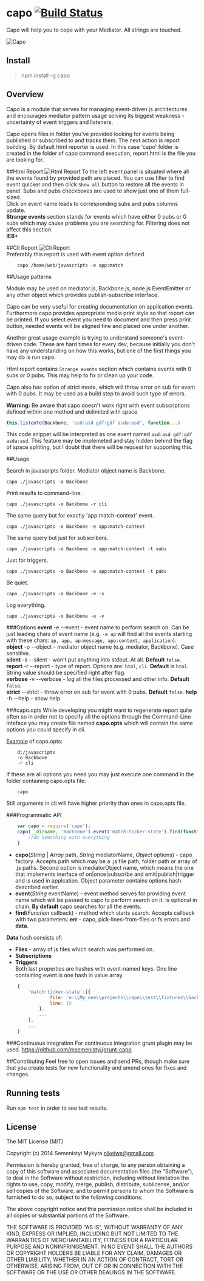 capo [![Build Status](https://travis-ci.org/msemenistyi/capo.png?branch=master)](https://travis-ci.org/msemenistyi/capo)
====

Capo will help you to cope with your Mediator. All strings are touched.

![Capo](images/capo-logo.png)

## Install
> npm install -g capo

## Overview
Capo is a module that serves for managing event-driven js architectures and 
encourages mediator pattern usage solving its biggest weakness - uncertainty
of event triggers and listeners.   

Capo opens files in folder you've provided looking for events being
published or subscribed to and tracks them. The next action is report building.
By default html reporter is used. In this case 'capo' folder is created in the 
folder of capo command execution, report.html is the file you are looking for.

##Html Report
![Html Report](images/capo-html-report.png)
To the left event panel is situated where all the events found by provided 
path are placed. You can use filter to find event quicker and then click `Show all`
button to restore all the events in panel. Subs and pubs checkboxes are used to 
show just one of them full-sized.  
Click on event name leads to corresponding subs and pubs columns update.  
**Strange events** section stands for events which have either 0 pubs or 0 subs 
which may cause problems you are searching for. Filtering does not affect this section.    
**IE8+**

##Cli Report
![Cli Report](images/capo-cli-report.png)  
Preferably this report is used with event option defined.  
```shell
	capo /home/web/javascripts -e app:match
```


##Usage patterns

Module may be used on mediator.js, Backbone.js, node.js EventEmitter or any other
object which provides publish-subscribe interface. 

Capo can be very useful for creating documentation on appilcation events. 
Furthermore capo provides appropriate media print style so that report can be printed.
If you select event you need to document and then press print button, needed 
events will be aligned fine and placed one under another.

Another great usage example is trying to understand someone's event-driven code. These
are hard times for every dev, because initially you don't have any understanding
on how this works, but one of the first things you may do is run capo.

Html report contains `Strange events` section which contains events with 0 subs or
0 pubs. This may help to fix or clean up your code.

Capo also has option of strict mode, which will throw error on sub for event 
with 0 pubs. It may be used as a build step to avoid such type of errors.

**Warning:** Be aware that capo doesn't work right with event subscriptions
defined within one method and delimited with space
```js
this.listenTo(Backbone, 'asd:asd gdf:gdf asda:asd', function...)
```
This code snippet will be interpreted as one event named 
`asd:asd gdf:gdf asda:asd`. This feature may be implemeted and stay hidden behind 
the flag of space splitting, but I doubt that there will be request for 
supporting this.


##Usage

Search in javascripts folder. Mediator object name is Backbone.
```shell
capo ./javascripts -o Backbone
```

Print results to command-line.
```shell
capo ./javascripts -o Backbone -r cli
```

The same query but for exactly 'app:match-context' event.
```shell
capo ./javascripts -o Backbone -e app:match-context
```

The same query but just for subscribers.
```shell
capo ./javascripts -o Backbone -e app:match-context -t subs
```

Just for triggers.
```shell
capo ./javascripts -o Backbone -e app:match-context -t pubs
```

Be quiet.
```shell
capo ./javascripts -o Backbone -e -s
```

Log everything.
```shell
capo ./javascripts -o Backbone -e -v
```

###Options
**event**   -e --event - event name to perform search on. Can be just leading chars
of event name (e.g. `-e ap` will find all the events starting with these chars:
`ap, app, ap:message, app:context, application`).  
**object**  -o --object - mediator object name (e.g. mediator, Backbone). Case sensitive.  
**silent**  -s --silent - won't put anything into stdout. At all. **Default** `false`.  
**report**  -r --report - type of report. Options are: `html`, `cli`. **Default**
is `html`. String value should be specified right after flag.  
**verbose** -v --verbose - log all the files processed and other info. **Default** `false`.  
**strict**  --strict - throw error on sub for event with 0 pubs. **Default** `false`.
**help**    -h --help - show help

###capo.opts
While developing you might want to regenerate report quite often so in order not
to specify all the options through the Command-Line Inteface you may create file
named **capo.opts** which will contain the same options you could specify in cli.

[Example](https://github.com/msemenistyi/capo/blob/master/test/capo.opts) of capo.opts:
```shell
	d:/javascripts
	-o Backbone
	-r cli
```
If these are all options you need you may just execute one command in the folder 
containing capo.opts file:
```shell
	capo
```
Still arguments in cli will have higher priority than ones in capo.opts file.  


###Programmatic API

```js
	var capo = require('capo');
	capo(__dirname, 'Backbone').event('match:ticker-state').find(function(err, data){
		//do something with everything
	}

```
- **capo**(*String* | *Array* path, *String* mediatorName, *Object* options) - 
capo factory. Accepts path which may be a .js file path, folder path or array of
 .js paths. Second option is mediatorObject name, which means the one that 
implements inerface of on|once|subscribe and emit|publish|trigger and is used 
in applcation. Object parameter contains options hash described earlier.  
- **event**(*String* eventName) - event method serves for providing event name
which will be passed to capo to perform search on it. Is optional in chain. 
**By default** capo searches for all the events.  
- **find**(*Function* callback) - method which starts search. Accepts callback with
two parameters: **err** - capo, pick-lines-from-files or fs errors and **data**.  

**Data** hash consists of:  
- **Files** - array of js files which search was performed on.  
- **Subscriptions**  
- **Triggers**   
Both last properties are hashes with event-named keys. One line containing event
is one hash in value array.

```js
	{ 
		'match:ticker-state':[{ 
				file: 'e:\\My_one\\projects\\capo\\test\\fixtures\\backbone_listen_to.js',
				line: 15 
			}, 
			...
		],
		...
	}
```
###Continuous integration
For continuous integration grunt plugin may be used.
[https://github.com/msemenistyi/grunt-capo ](https://github.com/msemenistyi/grunt-capo)

##Contributing
Feel free to open issues and send PRs, though make sure that you create tests
for new functionality and amend ones for fixes and changes. 

## Running tests
Run `npm test` in order to see test results.

## License

The MIT License (MIT)

Copyright (c) 2014 Semenistyi Mykyta nikeiwe@gmail.com

Permission is hereby granted, free of charge, to any person obtaining a copy
of this software and associated documentation files (the "Software"), to deal
in the Software without restriction, including without limitation the rights
to use, copy, modify, merge, publish, distribute, sublicense, and/or sell
copies of the Software, and to permit persons to whom the Software is
furnished to do so, subject to the following conditions:

The above copyright notice and this permission notice shall be included in
all copies or substantial portions of the Software.

THE SOFTWARE IS PROVIDED "AS IS", WITHOUT WARRANTY OF ANY KIND, EXPRESS OR
IMPLIED, INCLUDING BUT NOT LIMITED TO THE WARRANTIES OF MERCHANTABILITY,
FITNESS FOR A PARTICULAR PURPOSE AND NONINFRINGEMENT. IN NO EVENT SHALL THE
AUTHORS OR COPYRIGHT HOLDERS BE LIABLE FOR ANY CLAIM, DAMAGES OR OTHER
LIABILITY, WHETHER IN AN ACTION OF CONTRACT, TORT OR OTHERWISE, ARISING FROM,
OUT OF OR IN CONNECTION WITH THE SOFTWARE OR THE USE OR OTHER DEALINGS IN
THE SOFTWARE.
